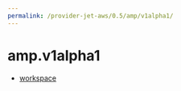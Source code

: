 ```yaml
---
permalink: /provider-jet-aws/0.5/amp/v1alpha1/
---
```


# amp.v1alpha1



* [workspace](workspace.md)